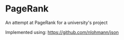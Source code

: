 # PageRank
An attempt at PageRank for a university's project

Implemented using:
https://github.com/nlohmann/json
